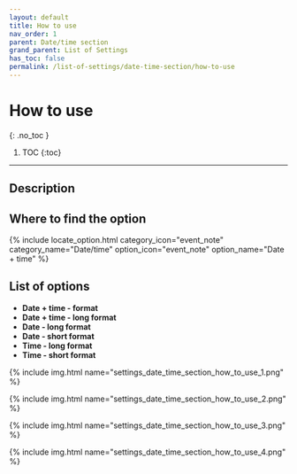 ```yaml
---
layout: default
title: How to use
nav_order: 1
parent: Date/time section
grand_parent: List of Settings
has_toc: false
permalink: /list-of-settings/date-time-section/how-to-use
---
```


# How to use
{: .no_toc }

1. TOC
{:toc}

---

## Description


## Where to find the option
{% include locate_option.html category_icon="event_note" category_name="Date/time" option_icon="event_note" option_name="Date + time" %}

## List of options
- **Date + time - format**
- **Date + time - long format**
- **Date - long format**
- **Date - short format**
- **Time - long format**
- **Time - short format**

{% include img.html name="settings_date_time_section_how_to_use_1.png" %}

{% include img.html name="settings_date_time_section_how_to_use_2.png" %}

{% include img.html name="settings_date_time_section_how_to_use_3.png" %}

{% include img.html name="settings_date_time_section_how_to_use_4.png" %}